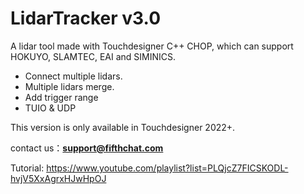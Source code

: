 # LidarTracker v3.0

A lidar tool made with Touchdesigner C++ CHOP, which can support HOKUYO, SLAMTEC, EAI and SIMINICS.

- Connect multiple lidars.
- Multiple lidars merge.
- Add trigger range
- TUIO & UDP

This version is only available in Touchdesigner 2022+.

contact us：**support@fifthchat.com**

Tutorial: https://www.youtube.com/playlist?list=PLQjcZ7FICSKODL-hvjV5XxAgrxHJwHpOJ

